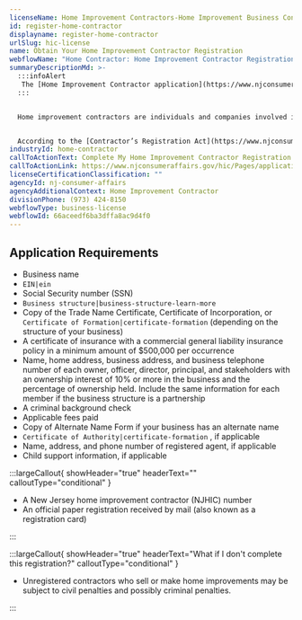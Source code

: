 ```yaml
---
licenseName: Home Improvement Contractors-Home Improvement Business Contr
id: register-home-contractor
displayname: register-home-contractor
urlSlug: hic-license
name: Obtain Your Home Improvement Contractor Registration
webflowName: "Home Contractor: Home Improvement Contractor Registration"
summaryDescriptionMd: >-
  :::infoAlert
   The [Home Improvement Contractor application](https://www.njconsumeraffairs.gov/hic/Applications/Home-Improvement-Contractor-Application-for-Initial-Registration.pdf) includes an FAQ section.
  :::


  Home improvement contractors are individuals and companies involved in repairing, renovating, modernizing, installing, replacing, improving, restoring, painting, constructing, remodeling, moving, or demolishing **residential** or **noncommercial** properties.


  According to the [Contractor’s Registration Act](https://www.njconsumeraffairs.gov/Statutes/Contractors-Registration-Act.pdf), if you or your business is involved in any of the activities mentioned above, you must register as a home improvement contractor.
industryId: home-contractor
callToActionText: Complete My Home Improvement Contractor Registration
callToActionLink: https://www.njconsumeraffairs.gov/hic/Pages/applications.aspx
licenseCertificationClassification: ""
agencyId: nj-consumer-affairs
agencyAdditionalContext: Home Improvement Contractor
divisionPhone: (973) 424-8150
webflowType: business-license
webflowId: 66aceedf6ba3dffa8ac9d4f0
---
```


## Application Requirements

- Business name
- `EIN|ein`
- Social Security number (SSN)
- `Business structure|business-structure-learn-more`
- Copy of the Trade Name Certificate, Certificate of Incorporation, or `Certificate of Formation|certificate-formation` (depending on the structure of your business)
- A certificate of insurance with a commercial general liability insurance policy in a minimum amount of $500,000 per occurrence
- Name, home address, business address, and business telephone number of each owner, officer, director, principal, and stakeholders with an ownership interest of 10% or more in the business and the percentage of ownership held. Include the same information for each member if the business structure is a partnership
- A criminal background check
- Applicable fees paid
- Copy of Alternate Name Form if your business has an alternate name
- `Certificate of Authority|certificate-formation` , if applicable
- Name, address, and phone number of registered agent<insert contextual info>, if applicable
- Child support information, if applicable

:::largeCallout{ showHeader="true" headerText="" calloutType="conditional" }

- A New Jersey home improvement contractor (NJHIC) number
- An official paper registration received by mail (also known as a registration card)

:::

:::largeCallout{ showHeader="true" headerText="What if I don't complete this registration?" calloutType="conditional" }

- Unregistered contractors who sell or make home improvements may be subject to civil penalties and possibly criminal penalties.

:::
